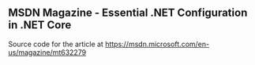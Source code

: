 ## MSDN Magazine - Essential .NET Configuration in .NET Core

Source code for the article at https://msdn.microsoft.com/en-us/magazine/mt632279

